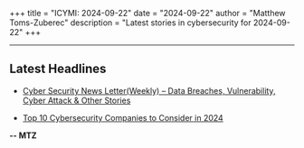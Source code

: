 +++
title = "ICYMI: 2024-09-22"
date = "2024-09-22"
author = "Matthew Toms-Zuberec"
description = "Latest stories in cybersecurity for 2024-09-22"
+++

---------------------------------------------------------------------------
## Latest Headlines
- [Cyber Security News Letter(Weekly) – Data Breaches, Vulnerability, Cyber Attack & Other Stories](https://cybersecuritynews.com/cyber-security-news-letterweekly-2/)

- [Top 10 Cybersecurity Companies to Consider in 2024](https://cybersecuritynews.com/top-cybersecurity-companies/)

**-- MTZ**